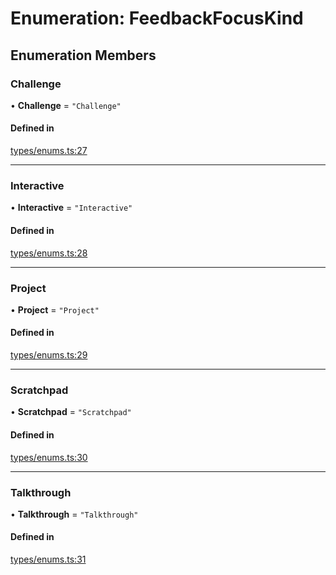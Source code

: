 # Enumeration: FeedbackFocusKind

## Enumeration Members

### Challenge

• **Challenge** = ``"Challenge"``

#### Defined in

[types/enums.ts:27](https://github.com/bhavjitChauhan/khan-api/blob/b7f7b44b/src/types/enums.ts#L27)

___

### Interactive

• **Interactive** = ``"Interactive"``

#### Defined in

[types/enums.ts:28](https://github.com/bhavjitChauhan/khan-api/blob/b7f7b44b/src/types/enums.ts#L28)

___

### Project

• **Project** = ``"Project"``

#### Defined in

[types/enums.ts:29](https://github.com/bhavjitChauhan/khan-api/blob/b7f7b44b/src/types/enums.ts#L29)

___

### Scratchpad

• **Scratchpad** = ``"Scratchpad"``

#### Defined in

[types/enums.ts:30](https://github.com/bhavjitChauhan/khan-api/blob/b7f7b44b/src/types/enums.ts#L30)

___

### Talkthrough

• **Talkthrough** = ``"Talkthrough"``

#### Defined in

[types/enums.ts:31](https://github.com/bhavjitChauhan/khan-api/blob/b7f7b44b/src/types/enums.ts#L31)
